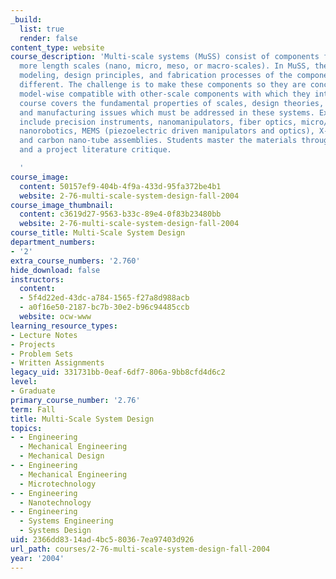 ```yaml
---
_build:
  list: true
  render: false
content_type: website
course_description: 'Multi-scale systems (MuSS) consist of components from two or
  more length scales (nano, micro, meso, or macro-scales). In MuSS, the engineering
  modeling, design principles, and fabrication processes of the components are fundamentally
  different. The challenge is to make these components so they are conceptually and
  model-wise compatible with other-scale components with which they interface. This
  course covers the fundamental properties of scales, design theories, modeling methods
  and manufacturing issues which must be addressed in these systems. Examples of MuSS
  include precision instruments, nanomanipulators, fiber optics, micro/nano-photonics,
  nanorobotics, MEMS (piezoelectric driven manipulators and optics), X-Ray telescopes
  and carbon nano-tube assemblies. Students master the materials through problem sets
  and a project literature critique.

  '
course_image:
  content: 50157ef9-404b-4f9a-433d-95fa372be4b1
  website: 2-76-multi-scale-system-design-fall-2004
course_image_thumbnail:
  content: c3619d27-9563-b33c-89e4-0f83b23480bb
  website: 2-76-multi-scale-system-design-fall-2004
course_title: Multi-Scale System Design
department_numbers:
- '2'
extra_course_numbers: '2.760'
hide_download: false
instructors:
  content:
  - 5f4d22ed-43dc-a784-1565-f27a8d988acb
  - a0f16e50-2187-bc7b-30e2-b96c94485ccb
  website: ocw-www
learning_resource_types:
- Lecture Notes
- Projects
- Problem Sets
- Written Assignments
legacy_uid: 331731bb-0eaf-6df7-806a-9bb8cfd4d6c2
level:
- Graduate
primary_course_number: '2.76'
term: Fall
title: Multi-Scale System Design
topics:
- - Engineering
  - Mechanical Engineering
  - Mechanical Design
- - Engineering
  - Mechanical Engineering
  - Microtechnology
- - Engineering
  - Nanotechnology
- - Engineering
  - Systems Engineering
  - Systems Design
uid: 2366dd83-14ad-4bc5-8036-7ea97403d926
url_path: courses/2-76-multi-scale-system-design-fall-2004
year: '2004'
---
```

